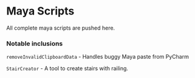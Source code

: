 # Maya Scripts

All complete maya scripts are pushed here.

### Notable inclusions
`removeInvalidClipboardData` - Handles buggy Maya paste from PyCharm

`StairCreator` - A tool to create stairs with railing.